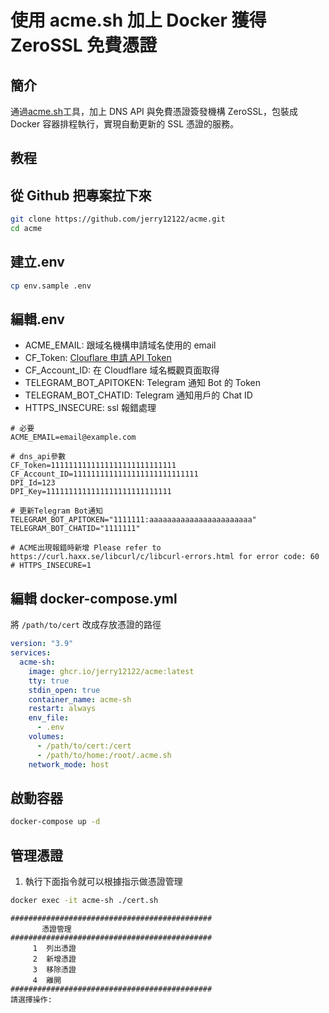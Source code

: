 # 使用 acme.sh 加上 Docker 獲得 ZeroSSL 免費憑證

## 簡介

通過[acme.sh](https://github.com/acmesh-official/acme.sh)工具，加上 DNS API 與免費憑證簽發機構 ZeroSSL，包裝成 Docker 容器排程執行，實現自動更新的 SSL 憑證的服務。

## 教程

## 從 Github 把專案拉下來

```bash
git clone https://github.com/jerry12122/acme.git
cd acme
```

## 建立.env

```bash
cp env.sample .env
```

## 編輯.env

- ACME_EMAIL: 跟域名機構申請域名使用的 email
- CF_Token: [Clouflare 申請 API Token](https://dash.cloudflare.com/profile/api-tokens)
- CF_Account_ID: 在 Cloudflare 域名概觀頁面取得
- TELEGRAM_BOT_APITOKEN: Telegram 通知 Bot 的 Token
- TELEGRAM_BOT_CHATID: Telegram 通知用戶的 Chat ID
- HTTPS_INSECURE: ssl 報錯處理

```
# 必要
ACME_EMAIL=email@example.com

# dns_api參數
CF_Token=1111111111111111111111111111
CF_Account_ID=1111111111111111111111111111
DPI_Id=123
DPI_Key=1111111111111111111111111111

# 更新Telegram Bot通知
TELEGRAM_BOT_APITOKEN="1111111:aaaaaaaaaaaaaaaaaaaaaaa"
TELEGRAM_BOT_CHATID="1111111"

# ACME出現報錯時新增 Please refer to https://curl.haxx.se/libcurl/c/libcurl-errors.html for error code: 60
# HTTPS_INSECURE=1
```

## 編輯 docker-compose.yml

將 `/path/to/cert` 改成存放憑證的路徑

```yml
version: "3.9"
services:
  acme-sh:
    image: ghcr.io/jerry12122/acme:latest
    tty: true
    stdin_open: true
    container_name: acme-sh
    restart: always
    env_file:
      - .env
    volumes:
      - /path/to/cert:/cert
      - /path/to/home:/root/.acme.sh
    network_mode: host
```

## 啟動容器

```bash
docker-compose up -d 
```

## 管理憑證
1. 執行下面指令就可以根據指示做憑證管理
```bash
docker exec -it acme-sh ./cert.sh
```
```
#############################################
       憑證管理
#############################################
     1  列出憑證
     2  新增憑證
     3  移除憑證
     4  離開
#############################################
請選擇操作:
```